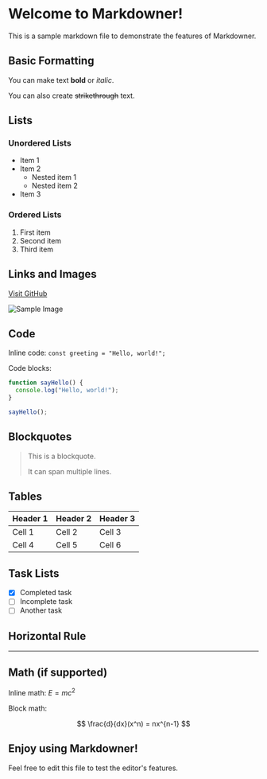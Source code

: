 # Welcome to Markdowner!

This is a sample markdown file to demonstrate the features of Markdowner.

## Basic Formatting

You can make text **bold** or *italic*.

You can also create ~~strikethrough~~ text.

## Lists

### Unordered Lists

- Item 1
- Item 2
  - Nested item 1
  - Nested item 2
- Item 3

### Ordered Lists

1. First item
2. Second item
3. Third item

## Links and Images

[Visit GitHub](https://github.com)

![Sample Image](https://via.placeholder.com/150)

## Code

Inline code: `const greeting = "Hello, world!";`

Code blocks:

```javascript
function sayHello() {
  console.log("Hello, world!");
}

sayHello();
```

## Blockquotes

> This is a blockquote.
> 
> It can span multiple lines.

## Tables

| Header 1 | Header 2 | Header 3 |
|----------|----------|----------|
| Cell 1   | Cell 2   | Cell 3   |
| Cell 4   | Cell 5   | Cell 6   |

## Task Lists

- [x] Completed task
- [ ] Incomplete task
- [ ] Another task

## Horizontal Rule

---

## Math (if supported)

Inline math: $E = mc^2$

Block math:

$$
\frac{d}{dx}(x^n) = nx^{n-1}
$$

## Enjoy using Markdowner!

Feel free to edit this file to test the editor's features.
